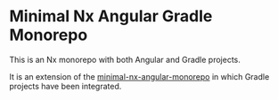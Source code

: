 # Minimal Nx Angular Gradle Monorepo

This is an Nx monorepo with both Angular and Gradle projects.

It is an extension of the [minimal-nx-angular-monorepo](https://github.com/pvdhoef/minimal-nx-angular-monorepo)
in which Gradle projects have been integrated.


